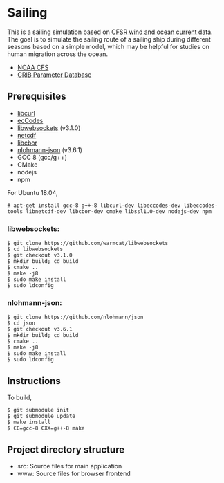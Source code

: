 # Sailing
This is a sailing simulation based on [CFSR wind and ocean current data](https://nomads.ncdc.noaa.gov/data/). The goal is to simulate the sailing route of a sailing ship during different seasons based on a simple model, which may be helpful for studies on human migration across the ocean.

* [NOAA CFS](https://www.ncdc.noaa.gov/data-access/model-data/model-datasets/climate-forecast-system-version2-cfsv2)
* [GRIB Parameter Database](https://apps.ecmwf.int/codes/grib/param-db/)

## Prerequisites

* [libcurl](https://curl.haxx.se/libcurl/)
* [ecCodes](https://confluence.ecmwf.int//display/ECC/ecCodes+Home)
* [libwebsockets](https://libwebsockets.org/) (v3.1.0)
* [netcdf](https://www.unidata.ucar.edu/software/netcdf/)
* [libcbor](https://github.com/PJK/libcbor)
* [nlohmann-json](https://github.com/nlohmann/json) (v3.6.1)
* GCC 8 (gcc/g++)
* CMake
* nodejs
* npm

For Ubuntu 18.04,
```console
# apt-get install gcc-8 g++-8 libcurl-dev libeccodes-dev libeccodes-tools libnetcdf-dev libcbor-dev cmake libssl1.0-dev nodejs-dev npm
```

### libwebsockets:
```console
$ git clone https://github.com/warmcat/libwebsockets
$ cd libwebsockets
$ git checkout v3.1.0
$ mkdir build; cd build
$ cmake ..
$ make -j8
$ sudo make install
$ sudo ldconfig
```
### nlohmann-json:
```console
$ git clone https://github.com/nlohmann/json
$ cd json
$ git checkout v3.6.1
$ mkdir build; cd build
$ cmake ..
$ make -j8
$ sudo make install
$ sudo ldconfig
```

## Instructions

To build,
```console
$ git submodule init
$ git submodule update
$ make install
$ CC=gcc-8 CXX=g++-8 make
```

## Project directory structure
* src: Source files for main application
* www: Source files for browser frontend
